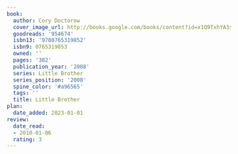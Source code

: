 ```yaml
---
book:
  author: Cory Doctorow
  cover_image_url: http://books.google.com/books/content?id=x1Q9TxhYA3sC&printsec=frontcover&img=1&zoom=1&edge=curl&source=gbs_api
  goodreads: '954674'
  isbn13: '9780765319852'
  isbn9: 0765319853
  owned: ''
  pages: '382'
  publication_year: '2008'
  series: Little Brother
  series_position: '2008'
  spine_color: '#a96565'
  tags: ''
  title: Little Brother
plan:
  date_added: 2023-01-01
review:
  date_read:
  - 2010-01-06
  rating: 3
---
```

